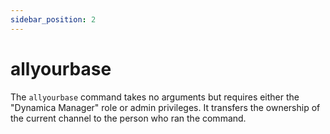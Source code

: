 ```yaml
---
sidebar_position: 2
---
```


# allyourbase

The `allyourbase` command takes no arguments but requires either the "Dynamica Manager" role or admin privileges. It transfers the ownership of the current channel to the person who ran the command.
